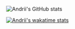 ![Andrii's GitHub stats](https://github-readme-stats.vercel.app/api?username=cutpix&show_icons=true&theme=radical)

[![Andrii's wakatime stats](https://github-readme-stats.vercel.app/api/wakatime?username=cutpix)](https://github.com/anuraghazra/github-readme-stats)
